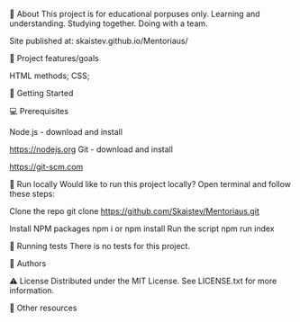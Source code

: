🌟 About
This project is for educational porpuses only. Learning and understanding. Studying together. Doing with a team. 

Site published at: skaistev.github.io/Mentoriaus/

🎯 Project features/goals

HTML methods;
CSS;

🧰 Getting Started

💻 Prerequisites

Node.js - download and install

https://nodejs.org
Git - download and install

https://git-scm.com

🏃 Run locally
Would like to run this project locally? Open terminal and follow these steps:

Clone the repo
git clone https://github.com/Skaistev/Mentoriaus.git

Install NPM packages
npm i
or
npm install
Run the script
 npm run index

🧪 Running tests
There is no tests for this project.

🎅 Authors

⚠️ License
Distributed under the MIT License. See LICENSE.txt for more information.

🔗 Other resources